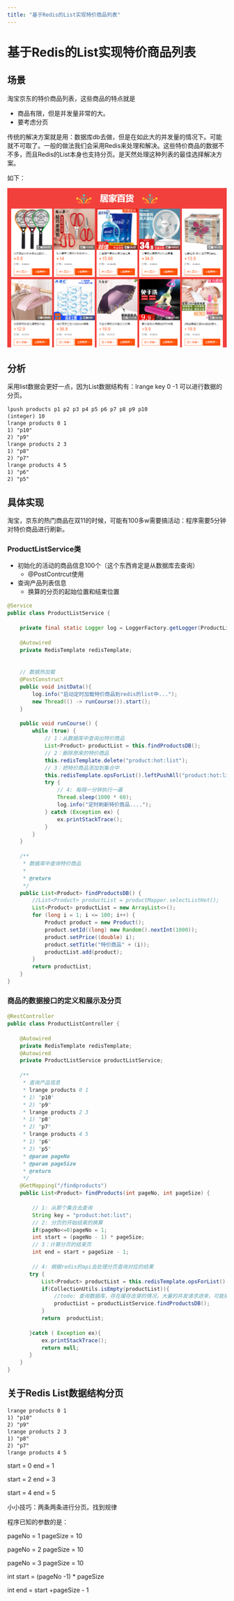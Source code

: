 ```yaml
---
title: "基于Redis的List实现特价商品列表"
---
```


# 基于Redis的List实现特价商品列表


## 场景

淘宝京东的特价商品列表，这些商品的特点就是

- 商品有限，但是并发量非常的大。
- 要考虑分页

传统的解决方案就是用：数据库db去做，但是在如此大的并发量的情况下。可能就不可取了。一般的做法我们会采用Redis来处理和解决。这些特价商品的数据不不多，而且Redis的List本身也支持分页。是天然处理这种列表的最佳选择解决方案。

如下：

![image-20210712203633359](./image/Snipaste_2024-06-29_22-30-21.png)


## 分析

采用list数据会更好一点，因为List数据结构有：lrange key 0 -1 可以进行数据的分页。

```shell
lpush products p1 p2 p3 p4 p5 p6 p7 p8 p9 p10
(integer) 10
lrange products 0 1
1) "p10"
2) "p9"
lrange products 2 3
1) "p8"
2) "p7"
lrange products 4 5
1) "p6"
2) "p5"

```


## 具体实现

淘宝，京东的热门商品在双11的时候，可能有100多w需要搞活动：程序需要5分钟对特价商品进行刷新。


### ProductListService类

- 初始化的活动的商品信息100个（这个东西肯定是从数据库去查询）
  - @PostContrcut使用
- 查询产品列表信息
  - 换算的分页的起始位置和结束位置

```java
@Service
public class ProductListService {

    private final static Logger log = LoggerFactory.getLogger(ProductListService.class);

    @Autowired
    private RedisTemplate redisTemplate;


    // 数据热加载
    @PostConstruct
    public void initData(){
        log.info("启动定时加载特价商品到redis的list中...");
        new Thread(() -> runCourse()).start();
    }

    public void runCourse() {
        while (true) {
            // 1：从数据库中查询出特价商品
            List<Product> productList = this.findProductsDB();
            // 2：删除原来的特价商品
            this.redisTemplate.delete("product:hot:list");
            // 3：把特价商品添加到集合中
            this.redisTemplate.opsForList().leftPushAll("product:hot:list", productList);
            try {
                // 4: 每隔一分钟执行一遍
                Thread.sleep(1000 * 60);
                log.info("定时刷新特价商品....");
            } catch (Exception ex) {
                ex.printStackTrace();
            }
        }
    }

    /**
     * 数据库中查询特价商品
     *
     * @return
     */
    public List<Product> findProductsDB() {
        //List<Product> productList = productMapper.selectListHot();
        List<Product> productList = new ArrayList<>();
        for (long i = 1; i <= 100; i++) {
            Product product = new Product();
            product.setId((long) new Random().nextInt(1000));
            product.setPrice((double) i);
            product.setTitle("特价商品" + (i));
            productList.add(product);
        }
        return productList;
    }
}

```

### 商品的数据接口的定义和展示及分页

```java
@RestController
public class ProductListController {

    @Autowired
    private RedisTemplate redisTemplate;
    @Autowired
    private ProductListService productListService;

    /**
     * 查询产品信息
     * lrange products 0 1
     * 1) "p10"
     * 2) "p9"
     * lrange products 2 3
     * 1) "p8"
     * 2) "p7"
     * lrange products 4 5
     * 1) "p6"
     * 2) "p5"
     * @param pageNo
     * @param pageSize
     * @return
     */
    @GetMapping("/findproducts")
    public List<Product> findProducts(int pageNo, int pageSize) {

        // 1: 从那个集合去查询
        String key = "product:hot:list";
        // 2: 分页的开始结束的换算
        if(pageNo<=0)pageNo = 1;
        int start = (pageNo - 1) * pageSize;
        // 3：计算分页的结束页
        int end = start + pageSize - 1;

        // 4: 根据redis的api去处理分页查询对应的结果
       try {
           List<Product> productList = this.redisTemplate.opsForList().range(key, start, end);
           if(CollectionUtils.isEmpty(productList)){
               //todo: 查询数据库，存在缓存击穿的情况，大量的并发请求进来，可能把数据库冲
               productList = productListService.findProductsDB();
           }
           return  productList;

       }catch ( Exception ex){
           ex.printStackTrace();
           return null;
       }
    }
}
```

## 关于Redis List数据结构分页

```shell
lrange products 0 1
1) "p10"
2) "p9"
lrange products 2 3
1) "p8"
2) "p7"
lrange products 4 5
```

start = 0  end = 1

start = 2  end = 3

start = 4  end = 5

小小技巧：两条两条进行分页。找到规律

程序已知的参数的是：

pageNo = 1 pageSize = 10

pageNo = 2 pageSize = 10

pageNo = 3 pageSize = 10

int start = (pageNo -1) * pageSize

int end = start +pageSize - 1



















